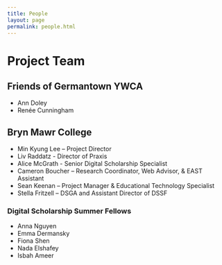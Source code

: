 ```yaml
---
title: People
layout: page 
permalink: people.html
---
```


# Project Team

## Friends of Germantown YWCA
* Ann Doley
* Renée Cunningham

## Bryn Mawr College
* Min Kyung Lee – Project Director
* Liv Raddatz - Director of Praxis
* Alice McGrath - Senior Digital Scholarship Specialist
* Cameron Boucher – Research Coordinator, Web Advisor, & EAST Assistant
* Sean Keenan – Project Manager & Educational Technology Specialist
* Stella Fritzell – DSGA and Assistant Director of DSSF

### Digital Scholarship Summer Fellows
* Anna Nguyen
* Emma Dermansky
* Fiona Shen
* Nada Elshafey
* Isbah Ameer
